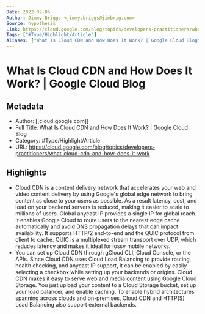 ```yaml
---
Date: 2022-02-06
Author: Jimmy Briggs <jimmy.briggs@jimbrig.com>
Source: hypothesis
Link: https://cloud.google.com/blog/topics/developers-practitioners/what-cloud-cdn-and-how-does-it-work
Tags: ["#Type/Highlight/Article"]
Aliases: ["What Is Cloud CDN and How Does It Work? | Google Cloud Blog", "What Is Cloud CDN and How Does It Work? | Google Cloud Blog"]
---
```

# What Is Cloud CDN and How Does It Work? | Google Cloud Blog

## Metadata
- Author: [[cloud.google.com]]
- Full Title: What Is Cloud CDN and How Does It Work? | Google Cloud Blog
- Category: #Type/Highlight/Article
- URL: https://cloud.google.com/blog/topics/developers-practitioners/what-cloud-cdn-and-how-does-it-work

## Highlights
- Cloud CDN is a content delivery network that accelerates your web and video content delivery by using Google's global edge network to bring content as close to your users as possible. As a result latency, cost, and load on your backend servers is reduced, making it easier to scale to millions of users. Global anycast IP provides a single IP for global reach. It enables Google Cloud to route users to the nearest edge cache automatically and avoid DNS propagation delays that can impact availability. It supports HTTP/2 end-to-end and the QUIC protocol from client to cache. QUIC is a multiplexed stream transport over UDP, which reduces latency and makes it ideal for lossy mobile networks.
- You can set up Cloud CDN through gCloud CLI, Cloud Console, or the APIs. Since Cloud CDN uses Cloud Load Balancing to provide routing, health checking, and anycast IP support, it can be enabled by easily selecting a checkbox while setting up your backends or origins. Cloud CDN makes it easy to serve web and media content using Google Cloud Storage. You just upload your content to a Cloud Storage bucket, set up your load balancer, and enable caching. To enable hybrid architectures spanning across clouds and on-premises, Cloud CDN and HTTP(S) Load Balancing also support external backends.
